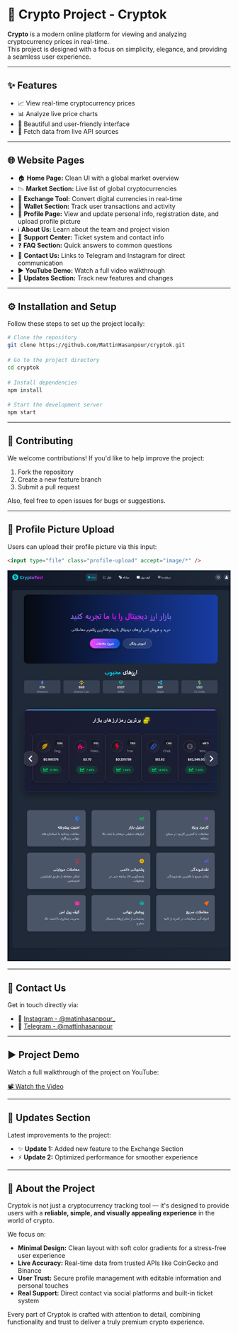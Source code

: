 # 🚀 Crypto Project - Cryptok

**Crypto** is a modern online platform for viewing and analyzing cryptocurrency prices in real-time.  
This project is designed with a focus on simplicity, elegance, and providing a seamless user experience.

---

## ✨ Features

- 📈 View real-time cryptocurrency prices
- 📊 Analyze live price charts
- 🎨 Beautiful and user-friendly interface
- 🔌 Fetch data from live API sources

---

## 🌐 Website Pages

- 🏠 **Home Page:** Clean UI with a global market overview
- 📉 **Market Section:** Live list of global cryptocurrencies
- 💱 **Exchange Tool:** Convert digital currencies in real-time
- 💼 **Wallet Section:** Track user transactions and activity
- 👤 **Profile Page:** View and update personal info, registration date, and upload profile picture
- ℹ️ **About Us:** Learn about the team and project vision
- 🛟 **Support Center:** Ticket system and contact info
- ❓ **FAQ Section:** Quick answers to common questions
- 📲 **Contact Us:** Links to Telegram and Instagram for direct communication
- ▶️ **YouTube Demo:** Watch a full video walkthrough
- 🔄 **Updates Section:** Track new features and changes

---

## ⚙️ Installation and Setup

Follow these steps to set up the project locally:

```bash
# Clone the repository
git clone https://github.com/MattinHasanpour/cryptok.git

# Go to the project directory
cd cryptok

# Install dependencies
npm install

# Start the development server
npm start
```

---

## 🤝 Contributing

We welcome contributions! If you'd like to help improve the project:

1. Fork the repository
2. Create a new feature branch
3. Submit a pull request

Also, feel free to open issues for bugs or suggestions.

---

## 📸 Profile Picture Upload

Users can upload their profile picture via this input:

```html
<input type="file" class="profile-upload" accept="image/*" />
```

![Profile Upload Screenshot](./public/11.png)

---

## 📱 Contact Us

Get in touch directly via:

- 📸 [Instagram - @matinhasanpour\_](https://www.instagram.com/matinhasanpour_)
- 💬 [Telegram - @mattinhasanpour](https://t.me/mattinhasanpour)

---

## ▶️ Project Demo

Watch a full walkthrough of the project on YouTube:

[📽️ Watch the Video](https://youtu.be/OXpj6AGiOjY)

---

## 🔄 Updates Section

Latest improvements to the project:

- ✨ **Update 1:** Added new feature to the Exchange Section
- ⚡ **Update 2:** Optimized performance for smoother experience

---

## 🧠 About the Project

Cryptok is not just a cryptocurrency tracking tool — it's designed to provide users with a **reliable, simple, and visually appealing experience** in the world of crypto.

We focus on:

- **Minimal Design:** Clean layout with soft color gradients for a stress-free user experience
- **Live Accuracy:** Real-time data from trusted APIs like CoinGecko and Binance
- **User Trust:** Secure profile management with editable information and personal touches
- **Real Support:** Direct contact via social platforms and built-in ticket system

Every part of Cryptok is crafted with attention to detail, combining functionality and trust to deliver a truly premium crypto experience.
